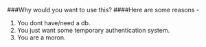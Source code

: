 ###Why would you want to use this?
####Here are some reasons - 

1. You dont have/need a db.
2. You just want some temporary authentication system.
3. You are a moron. 
